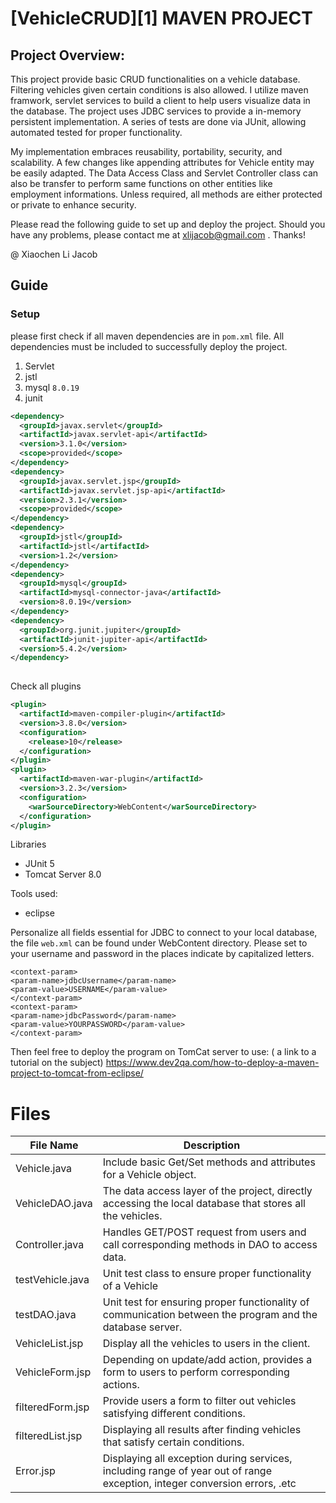 
# [VehicleCRUD][1]  MAVEN PROJECT
## Project Overview:
This project provide basic CRUD functionalities on a vehicle database. Filtering vehicles given certain conditions is also allowed. I utilize maven framwork, servlet services to build a client to help users visualize data in the database. The project uses JDBC services to provide a in-memory persistent implementation. A series of tests are done via JUnit, allowing automated tested for proper functionality.

My implementation embraces reusability, portability, security, and scalability. A few changes like appending attributes for Vehicle entity may be easily adapted. The Data Access Class and Servlet Controller class can also be transfer to perform same functions on other entities like employment informations. Unless required, all methods are either protected or private to enhance security.

 Please read the following guide to set up and deploy the project. Should you have any problems, please contact me at xlijacob@gmail.com . Thanks!
 
@ Xiaochen Li Jacob 

## Guide
### Setup
please first check if all maven dependencies  are in `pom.xml` file. All dependencies must be included to successfully deploy the project.
1. Servlet
2. jstl
3. mysql `8.0.19`
4. junit
```xml
<dependency>
  <groupId>javax.servlet</groupId>
  <artifactId>javax.servlet-api</artifactId>
  <version>3.1.0</version>
  <scope>provided</scope>
</dependency>
<dependency>
  <groupId>javax.servlet.jsp</groupId>
  <artifactId>javax.servlet.jsp-api</artifactId>
  <version>2.3.1</version>
  <scope>provided</scope>
</dependency>
<dependency>
  <groupId>jstl</groupId>
  <artifactId>jstl</artifactId>
  <version>1.2</version>
</dependency>
<dependency>
  <groupId>mysql</groupId>
  <artifactId>mysql-connector-java</artifactId>
  <version>8.0.19</version>
</dependency>
<dependency>
  <groupId>org.junit.jupiter</groupId>
  <artifactId>junit-jupiter-api</artifactId>
  <version>5.4.2</version>
</dependency>
 
```
Check all plugins
```xml
<plugin>
  <artifactId>maven-compiler-plugin</artifactId>
  <version>3.8.0</version>
  <configuration>
    <release>10</release>
  </configuration>
</plugin>
<plugin>
  <artifactId>maven-war-plugin</artifactId>
  <version>3.2.3</version>
  <configuration>
    <warSourceDirectory>WebContent</warSourceDirectory>
  </configuration>
</plugin>
```
Libraries
* JUnit 5
* Tomcat Server 8.0

Tools used:
* eclipse

Personalize all fields essential for JDBC to connect to your local database, the file `web.xml` can be found under WebContent directory. Please set to your username and password in the places indicate by capitalized letters.

```
<context-param>
<param-name>jdbcUsername</param-name>
<param-value>USERNAME</param-value>
</context-param>
<context-param>
<param-name>jdbcPassword</param-name>
<param-value>YOURPASSWORD</param-value>
</context-param>
```


Then feel free to deploy the program on TomCat server to use: ( a link to a tutorial on the subject)
https://www.dev2qa.com/how-to-deploy-a-maven-project-to-tomcat-from-eclipse/


# Files

|      File Name          | 	Description                  
|----------------|-------------------------------
|Vehicle.java |Include basic Get/Set methods and attributes for a Vehicle object.              
|VehicleDAO.java         |The data access layer of the project, directly accessing the local database that stores all the vehicles.      
|Controller.java         |Handles GET/POST request from users and call corresponding methods in DAO to access data.
|testVehicle.java | Unit test class to ensure proper functionality of a Vehicle
|testDAO.java | Unit test for ensuring proper functionality of communication between the program and the database server.
|VehicleList.jsp | Display all the vehicles to users in the client. 
|VehicleForm.jsp | Depending on update/add action, provides a form to users to perform corresponding actions.
|filteredForm.jsp | Provide users a form to filter out vehicles satisfying different conditions.
|filteredList.jsp | Displaying all results after finding vehicles that satisfy certain conditions.
|Error.jsp | Displaying all exception during services, including range of year out of range exception, integer conversion errors, .etc



